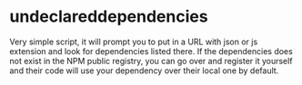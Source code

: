 # undeclareddependencies

Very simple script, it will prompt you to put in a URL with json or js extension and look for dependencies listed there. If the dependencies does not exist in the NPM public registry, you can go over and register it yourself and their code will use your dependency over their local one by default.

